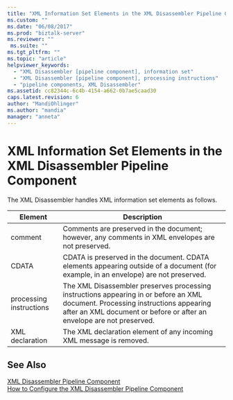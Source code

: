 ```yaml
---
title: "XML Information Set Elements in the XML Disassembler Pipeline Component | Microsoft Docs"
ms.custom: ""
ms.date: "06/08/2017"
ms.prod: "biztalk-server"
ms.reviewer: ""
 ms.suite: ""
ms.tgt_pltfrm: ""
ms.topic: "article"
helpviewer_keywords: 
  - "XML Disassembler [pipeline component], information set"
  - "XML Disassembler [pipeline component], processing instructions"
  - "pipeline components, XML Disassembler"
ms.assetid: cc82344c-6c4b-4154-a662-0b7ae5caad30
caps.latest.revision: 6
author: "MandiOhlinger"
ms.author: "mandia"
manager: "anneta"
---
```

# XML Information Set Elements in the XML Disassembler Pipeline Component
The XML Disassembler handles XML information set elements as follows.  
  
|Element|Description|  
|-------------|-----------------|  
|comment|Comments are preserved in the document; however, any comments in XML envelopes are not preserved.|  
|CDATA|CDATA is preserved in the document. CDATA elements appearing outside of a document (for example, in an envelope) are not preserved.|  
|processing instructions|The XML Disassembler preserves processing instructions appearing in or before an XML document. Processing instructions appearing after an XML document or before or after an envelope are not preserved.|  
|XML declaration|The XML declaration element of any incoming XML message is removed.|  
  
## See Also  
 [XML Disassembler Pipeline Component](../core/xml-disassembler-pipeline-component.md)   
 [How to Configure the XML Disassembler Pipeline Component](../core/how-to-configure-the-xml-disassembler-pipeline-component.md)